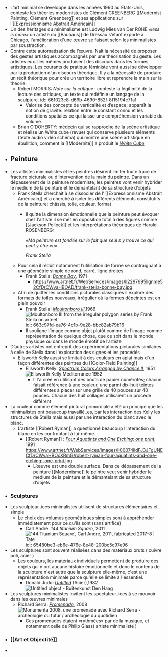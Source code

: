 - L’art minimal se développe dans les années 1960 au Etats-Unis, conteste les théories modernistes de Clément GREENBERG [[Modernist Painting, Clément Greenberg]] et ses applications sur l’[[Expressionnisme Abstrait Américain]]
- Un des héritages du minimalisme est Ludwig Mies van Der ROHE *«less is more»* un artiste du [[Bauhaus]] de Dressau s’étant exporte à Chicago, l'amélioration d'une œuvre se faisant selon les minimalistes par soustraction.
- Contre cette automatisation de l’œuvre. Naît la nécessité de proposer des gestes artistiques accompagnés par une théorisation du geste. Les artistes eux..lles mêmes produisent des discours dans les formes artistiques. Les courants de pratique féministe vont aussi se développer par la production d’un discours théorique. Il y a la nécessité de produire un récit théorique pour crée un territoire libre et reprendre la main sur la théorie.
	- Robert MORRIS: *Note sur la critique* : conteste la légitimité de la lecture des critiques, un texte qui redéfinie un langage de la sculpture.
	  id:: 661023c8-d69b-4690-852f-8f15194c71a1
		- Valorise des concepts de verticalité et d’espace; apparaît la notion de gravité: relation entre le constant connu et les conditions spatiales ce qui laisse une compréhension variable du volume.
	- Brian O’DOHERTY: médecin qui se rapproche de la scène artistique et réalise un White cube (revue) qui conserve plusieurs éléments (texte audio vidéo schéma) qui montre une scène artistique en ébullition, comment la [[Modernité]] a produit le [*White Cube*](https://www.lespressesdureel.com/ouvrage.php?id=1423&menu=0)
- ## Peinture
- Les artistes minimalistes et les peintres désirent limiter toute trace de fracture picturale ou d’intervention de la main du peintre. Dans un  dépassement de la peinture moderniste, les peintres vont venir hybrider le medium de la peinture et le démantelant de sa structure d’objets
	- Frank Stella cherchait à se dissocier de l’ [[Expressionnisme Abstrait Américain]] et a cherché à isoler les différents éléments constitutifs de la peinture: châssis, toile, couleur, format
		- Il quitte la dimension émotionnelle que la peinture peut évoquer chez l’artiste il se met en opposition total à des figures comme [[Jackson Pollock]] et les interprétations théoriques de Harold ROSENBERG:
		  
		  *«Ma peinture est fondée sur le fait que seul s'y trouve ce qui peut y être vu»*
		  
		  *Frank Stella*
	- Pour cela il réduit notamment l’utilisation de forme se contraignant à une géométrie simple de rond, carré, ligne droites
		- Frank Stella: [*Bonne Bay*](http://www.artnet.fr/artistes/frank-stella/bonne-bay-a-5xu4JxR2GX6Fx5Hd6oPWjg2), 1971
			- https://www.artnet.fr/WebServices/images/ll2297695llgnme52CfDrCWvaHBOAD/frank-stella-bonne-bay.jpg
	- Afin de quitter les conditions picturales classiques il explore des formats de toiles nouveaux, irrégulier où la formes dépeintes est en plein pouvoir
		- Frank Stella: [*Moultonboro III*](https://www.artnet.com/artists/frank-stella/moultonboro-iii-from-the-irregular-polygon-series-VBg6eu5YmAS1ACUZTjJ9lw2),1966 ![Moultonboro III from the irregular polygon series by Frank Stella on artnet](https://www.artnet.com/WebServices/images/ll00193lldSy9GFgneECfDrCWvaHBOcUbaE/frank-stella-moultonboro-iii-(from-the-irregular-polygon-series).jpg)
		  id:: 663c97fd-ea76-4c1b-9e28-bbc82ab79b16
		- Il souligne l’image comme objet plutôt comme de l’image comme représentation de quelque chose, que ce soit dans le monde physique ou dans le monde émotif de l’artiste
- D’autres artistes ont entreprit des expérimentations picturales similaires à celle de Stella dans l'exploration des signes et les procédés
	- Ellsworth Kelly aussi se limitait à des couleurs en aplat mais d'un façon différentes des peintres du [[Color-Field Painting]]
		- Ellsworth Kelly: [*Spectrum Colors Arranged by Chance II*](https://www.tate.org.uk/tate-etc/issue-16-summer-2009/sixty-years-full-intensity), 1951 ![Ellsworth Kelly Mediterranee 1952](https://media.tate.org.uk/aztate-prd-ew-dg-wgtail-st1-ctr-data/images/ellsworth-kelly-mediterrane_0.width-340.jpg)
			- Il l'a créé en utilisant des bouts de papier numérotés; chacun faisait référence à une couleur, une parmi dix-huit teintes différentes à placer sur une grille de 40 pouces sur 40 pouces. Chacun des huit collages utilisaient un procédé différent
- La couleur comme élément pictural primordiale a été un principe que les minimalistes ont beaucoup travaillé..es, par les interaction des Kelly les structures de Stella mais aussi par une interaction du blanc avec le blanc.
	- L’artiste [[Robert Ryman]] a questionné beaucoup l’interaction du blanc en les confrontant à lui-même.
		- [[Robert Ryman]] : [*Four Aquatints and One Etching: one print*](https://www.artnet.fr/artistes/robert-ryman/four-aquatints-and-one-etching-one-print-xPw1yzwygPtfgZ0K0UvDOQ2), 1991 https://www.artnet.fr/WebServices/images/ll00074lldFJ3JFgUNECfDrCWvaHBOcXRmG/robert-ryman-four-aquatints-and-one-etching:-one-print.jpg
			- L’œuvre est une double surface. Dans ce dépassement de la peinture [[Modernisme]] le peintre veut venir hybrider le medium de la peinture et le démantelant de sa structure d’objets
- ### Sculptures
- Les sculpteur..ices minimalistes utilisent de structures élémentaires et simple
	- Le choix des volumes géométriques simples sont à appréhender immédiatement pour ce qu'ils sont (sans artifice)
		- Carl André: *144 titanium Square*, 2011 ![144 Titanium Square', Carl Andre, 2011, fabricated 2017–8 | Tate](https://media.tate.org.uk/art/images/work/AR/AR01265_9.jpg)
		  id:: 65480be3-eb6e-476e-8e48-200bc5c97e96
- Les sculptures sont souvent réalisées dans des matériaux bruts ( cuivre poli, acier )
	- Les couleurs, les matériaux individuels permettent de produire des objets qui n'ont aucune histoire émotionnelle et donc le contenu de la sculpture n'est autre que la sculpture elle-même, c'est une représentation minimale parce qu'elle se limite à l'essentiel.
		- Donald Judd: [*Untitled*](https://bkdh.nl/en/kunstwerken/untitled-object/) (Acier),1982 ![Untitled object - Buitenkunst Den Haag](https://bkdh.nl/app/uploads/2021/06/DH500_06.jpg)
- Les sculptures minimalistes invitent les spectateur..ices à se mouvoir dans les œuvres minimales
	- Richard Serra: [*Promenade*](https://www.paris-art.com/monumenta-2008-promenade/), 2008 ![Monumenta 2008, une promenade avec Richard Serra - archéologie du futur /  archéologie du quotidien](https://idata.over-blog.com/0/41/70/57/Exposition/Promenade--installation-de--Richard-Serra---Monumenta-2.jpg)
		- Ces promenades étaient «rythmées» par de la musique, et notamment celle de Philip Glass( artiste minimaliste )
- ### [[Art et Objectité]]
-